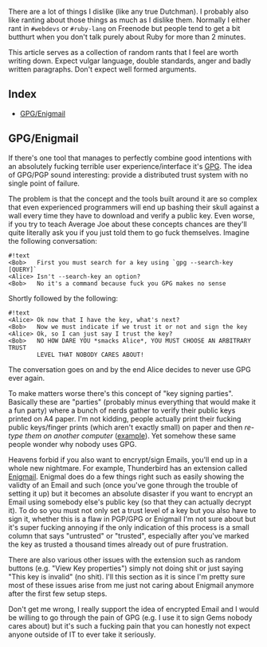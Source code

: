 There are a lot of things I dislike (like any true Dutchman). I probably also
like ranting about those things as much as I dislike them. Normally I either
rant in `#webdevs` or `#ruby-lang` on Freenode but people tend to get a bit
butthurt when you don't talk purely about Ruby for more than 2 minutes.

This article serves as a collection of random rants that I feel are worth
writing down. Expect vulgar language, double standards, anger and badly written
paragraphs. Don't expect well formed arguments.

## Index

* [GPG/Enigmail](#gpg-enigmail)

## GPG/Enigmail

If there's one tool that manages to perfectly combine good intentions with an
absolutely fucking terrible user experience/interface it's [GPG][gpg]. The idea
of GPG/PGP sound interesting: provide a distributed trust system with no single
point of failure.

The problem is that the concept and the tools built around it are so complex
that even experienced programmers will end up bashing their skull against a
wall every time they have to download and verify a public key. Even worse, if
you try to teach Average Joe about these concepts chances are they'll quite
literally ask you if you just told them to go fuck themselves. Imagine the
following conversation:

    #!text
    <Bob>   First you must search for a key using `gpg --search-key [QUERY]`
    <Alice> Isn't --search-key an option?
    <Bob>   No it's a command because fuck you GPG makes no sense

Shortly followed by the following:

    #!text
    <Alice> Ok now that I have the key, what's next?
    <Bob>   Now we must indicate if we trust it or not and sign the key
    <Alice> Ok, so I can just say I trust the key?
    <Bob>   NO HOW DARE YOU *smacks Alice*, YOU MUST CHOOSE AN ARBITRARY TRUST
            LEVEL THAT NOBODY CARES ABOUT!

The conversation goes on and by the end Alice decides to never use GPG ever
again.

To make matters worse there's this concept of "key signing parties". Basically
these are "parties" (probably minus everything that would make it a fun party)
where a bunch of nerds gather to verify their public keys printed on A4 paper.
I'm not kidding, people actually print their fucking public keys/finger prints
(which aren't exactly small) on paper and then *re-type them on another
computer* ([example][gpg-paper]). Yet somehow these same people wonder why
nobody uses GPG.

Heavens forbid if you also want to encrypt/sign Emails, you'll end up in a
whole new nightmare. For example, Thunderbird has an extension called
[Enigmail][enigmail]. Enigmal does do a few things right such as easily showing
the validty of an Email and such (once you've gone through the trouble of
setting it up) but it becomes an absolute disaster if you want to encrypt an
Email using somebody else's public key (so that they can actually decrypt it).
To do so you must not only set a trust level of a key but you also have to sign
it, whether this is a flaw in PGP/GPG or Enigmail I'm not sure about but it's
super fucking annoying if the only indication of this process is a small column
that says "untrusted" or "trusted", especially after you've marked the key as
trusted a thousand times already out of pure frustration.

There are also various other issues with the extension such as random buttons
(e.g. "View Key properties") simply not doing shit or just saying "This key is
invalid" (no shit). I'll this section as it is since I'm pretty sure most of
these issues arise from me just not caring about Enigmail anymore after the
first few setup steps.

Don't get me wrong, I really support the idea of encrypted Email and I would be
willing to go through the pain of GPG (e.g. I use it to sign Gems nobody cares
about) but it's such a fucking pain that you can honestly not expect anyone
outside of IT to ever take it seriously.

[gpg]: https://en.wikipedia.org/wiki/GNU_Privacy_Guard
[gpg-paper]: http://people.apache.org/~henkp/sig/pgp-key-signing.txt
[enigmail]: https://www.enigmail.net/home/index.php

